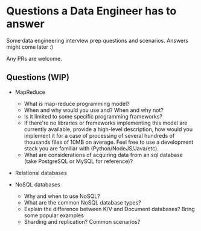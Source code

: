 # Questions a Data Engineer has to answer
Some data engineering interview prep questions and scenarios. Answers might come later :)

Any PRs are welcome.

## Questions (WIP)

* MapReduce
  * What is map-reduce programming model?
  * When and why would you use and? When and why not?
  * Is it limited to some specific programming frameworks?
  * If there're no libraries or frameworks implementing this model are currently available, provide a high-level description, how would you implement it for a case of processing of several hundreds of thousands files of 10MB on average. Feel free to use a development stack you are familiar with (Python/NodeJS/Java/etc).
  * What are considerations of acquiring data from an sql database (take PostgreSQL or MySQL for reference)?

* Relational databases

* NoSQL databases
  * Why and when to use NoSQL? 
  * What are the common NoSQL database types?
  * Explain the difference between K/V and Document databases? Bring some popular examples
  * Sharding and replication? Common scenarios?
  

